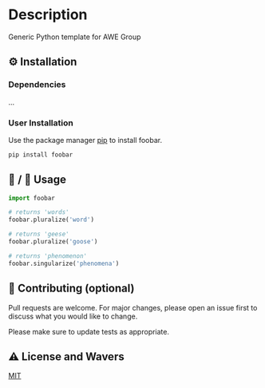 # Description
Generic Python template for AWE Group

## :gear: Installation


### Dependencies
...

### User Installation
Use the package manager [pip](https://pip.pypa.io/en/stable/) to install foobar.

```bash
pip install foobar
```


## :running: / :eyes: Usage

```python
import foobar

# returns 'words'
foobar.pluralize('word')

# returns 'geese'
foobar.pluralize('goose')

# returns 'phenomenon'
foobar.singularize('phenomena')
```
## :wave: Contributing (optional)

Pull requests are welcome. For major changes, please open an issue first
to discuss what you would like to change.

Please make sure to update tests as appropriate.

## :warning: License and Wavers

[MIT](https://choosealicense.com/licenses/mit/)

